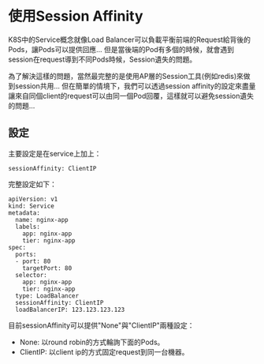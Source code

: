 # 使用Session Affinity

K8S中的Service概念就像Load Balancer可以負載平衡前端的Request給背後的Pods，讓Pods可以提供回應... 但是當後端的Pod有多個的時候，就會遇到session在request導到不同Pods時候，Session遺失的問題。

為了解決這樣的問題，當然最完整的是使用AP層的Session工具\(例如redis\)來做到session共用... 但在簡單的情境下，我們可以透過session affinity的設定來盡量讓來自同個client的request可以由同一個Pod回覆，這樣就可以避免session遺失的問題...

## 設定

主要設定是在service上加上：

```text
sessionAffinity: ClientIP
```

完整設定如下：

```text
apiVersion: v1
kind: Service
metadata:
  name: nginx-app
  labels:
    app: nginx-app
    tier: nginx-app
spec:
  ports:
  - port: 80
    targetPort: 80
  selector:
    app: nginx-app
    tier: nginx-app
  type: LoadBalancer
  sessionAffinity: ClientIP
  loadBalancerIP: 123.123.123.123
```

目前sessionAffinity可以提供"None"與"ClientIP"兩種設定：

* None: 以round robin的方式輪詢下面的Pods。
* ClientIP: 以client ip的方式固定request到同一台機器。

